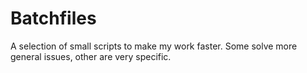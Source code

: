 # Batchfiles
A selection of small scripts to make my work faster. Some solve more general issues, other are very specific.
